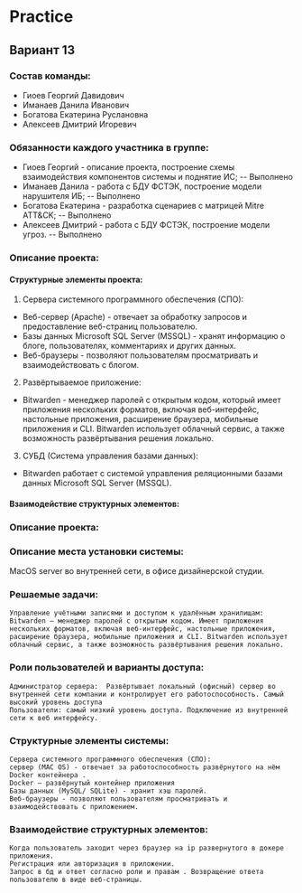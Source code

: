 # Practiсe

## Вариант 13

### Состав команды:
* Гиоев Георгий Давидович
* Иманаев Данила Иванович
* Богатова Екатерина Руслановна
* Алексеев Дмитрий Игоревич

### Обязанности каждого участника в группе:
* Гиоев Георгий - описание проекта, построение схемы взаимодействия компонентов системы и поднятие ИС; -- Выполнено
* Иманаев Данила - работа с БДУ ФСТЭК, построение модели нарушителя ИБ; -- Выполнено
* Богатова Екатерина - разработка сценариев с матрицей Mitre ATT&CK; -- Выполнено
* Алексеев Дмитрий - работа с БДУ ФСТЭК, построение модели угроз. -- Выполнено

### Описание проекта:

#### Структурные элементы проекта:

1. Сервера системного программного обеспечения (СПО):
* Веб-сервер (Apache) - отвечает за обработку запросов и предоставление веб-страниц пользователю.
* Базы данных Microsoft SQL Server (MSSQL) - хранят информацию о блоге, пользователях, комментариях и других данных.
* Веб-браузеры - позволяют пользователям просматривать и взаимодействовать с блогом.

2. Развёртываемое приложение:

* Bitwarden - менеджер паролей с открытым кодом, который имеет приложения нескольких форматов, включая веб-интерфейс, настольные приложения, расширение браузера, мобильные приложения и CLI.
Bitwarden использует облачный сервис, а также возможность развёртывания решения локально.

3. СУБД (Система управления базами данных):

* Bitwarden работает с системой управления реляционными базами данных Microsoft SQL Server (MSSQL).
#### Взаимодействие структурных элементов:

### Описание проекта:

### Описание места установки системы:
MacOS server во внутренней сети, в офисе дизайнерской студии.

### Решаемые задачи:
	Управление учётными записями и доступом к удалённым хранилищам: Bitwarden — менеджер паролей с открытым кодом. Имеет приложения нескольких форматов, включая веб-интерфейс, настольные приложения, расширение браузера, мобильные приложения и CLI. Bitwarden использует облачный сервис, а также возможность развёртывания решения локально.

### Роли пользователей и варианты доступа:
	Администратор сервера:  Развёртывает локальный (офисный) сервер во внутренней сети компании и контролирует его работоспособность. Самый высокий уровень доступа
	Пользователи: самый низкий уровень доступа. Подключение из внутренней сети к веб интерфейсу.

### Структурные элементы системы:
	Сервера системного программного обеспечения (СПО):
	сервер (MAC OS) - отвечает за работоспособность развёрнутого на нём Docker контейнера .
	Docker — развёрнутый контейнер приложения
	Базы данных (MySQL/ SQLite) - хранит хэш паролей.
	Веб-браузеры - позволяют пользователям просматривать и взаимодействовать с приложением.

### Взаимодействие структурных элементов:
	Когда пользователь заходит через браузер на ip развернутого в докере приложения.
	Регистрация или авторизация в приложении. 
	Запрос в бд и ответ согласно роли и правам . Возвращение ответа пользователю в виде веб-страницы.
